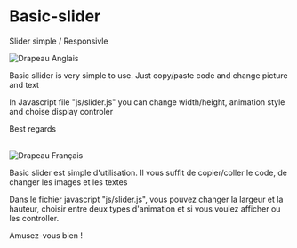 # Basic-slider
Slider simple / Responsivle

<img src="img/Icone_drapeau-anglais.jpg" alt="Drapeau Anglais"><p>Basic sllider is very simple to use. Just copy/paste code and change picture and text </p>
            <p>In Javascript file "js/slider.js" you can change width/height, animation style and choise display controler</p>
            <p>Best regards</p>
            <br/>
            <img src="img/Icon_drapeau_francais.gif" alt="Drapeau Français"><p>Basic slider est simple d'utilisation. Il vous suffit de copier/coller le code, de changer les images et les textes</p>
            <p>Dans le fichier javascript "js/slider.js", vous pouvez changer la largeur et la hauteur, choisir entre deux types d'animation et si vous voulez afficher ou les controller.</p>
            <p>Amusez-vous bien !</p>
